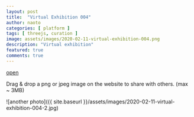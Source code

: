 ```yaml
---
layout: post
title:  "Virtual Exhibition 004"
author: naoto
categories: [ platform ]
tags: [ threejs, curation ]
image: assets/images/2020-02-11-virtual-exhibition-004.png
description: "Virtual exhibition"
featured: true
comments: true
---
```


[open](http://virtual-exhibition-004.glitch.me/)

Drag & drop a png or jpeg image on the website to share with others. (max ~ 3MB)

![another photo]({{ site.baseurl }}/assets/images/2020-02-11-virtual-exhibition-004-2.jpg)
